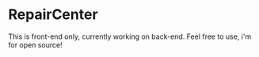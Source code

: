 # RepairCenter
This is front-end only, currently working on back-end. Feel free to use, i'm for open source!
